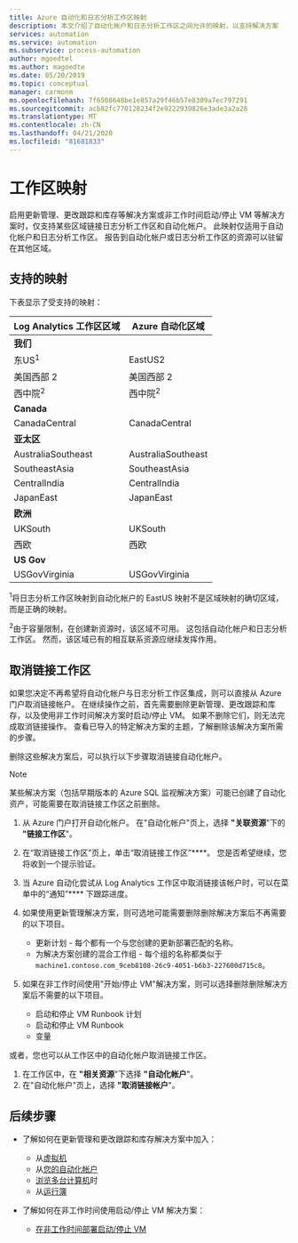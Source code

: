 ```yaml
---
title: Azure 自动化和日志分析工作区映射
description: 本文介绍了自动化帐户和日志分析工作区之间允许的映射，以支持解决方案
services: automation
ms.service: automation
ms.subservice: process-automation
author: mgoedtel
ms.author: magoedte
ms.date: 05/20/2019
ms.topic: conceptual
manager: carmonm
ms.openlocfilehash: 7f6508648be1e857a29f46b57e8309a7ec797291
ms.sourcegitcommit: acb82fc770128234f2e9222939826e3ade3a2a28
ms.translationtype: MT
ms.contentlocale: zh-CN
ms.lasthandoff: 04/21/2020
ms.locfileid: "81681833"
---
```

# <a name="workspace-mappings"></a>工作区映射

启用更新管理、更改跟踪和库存等解决方案或非工作时间启动/停止 VM 等解决方案时，仅支持某些区域链接日志分析工作区和自动化帐户。 此映射仅适用于自动化帐户和日志分析工作区。 报告到自动化帐户或日志分析工作区的资源可以驻留在其他区域。

## <a name="supported-mappings"></a>支持的映射

下表显示了受支持的映射：

|**Log Analytics 工作区区域**|**Azure 自动化区域**|
|---|---|
|**我们**||
|东US<sup>1</sup>|EastUS2|
|美国西部 2|美国西部 2|
|西中院<sup>2</sup>|西中院<sup>2</sup>|
|**Canada**||
|CanadaCentral|CanadaCentral|
|**亚太区**||
|AustraliaSoutheast|AustraliaSoutheast|
|SoutheastAsia|SoutheastAsia|
|CentralIndia|CentralIndia|
|JapanEast|JapanEast|
|**欧洲**||
|UKSouth|UKSouth|
|西欧|西欧|
|**US Gov**||
|USGovVirginia|USGovVirginia|

<sup>1</sup>将日志分析工作区映射到自动化帐户的 EastUS 映射不是区域映射的确切区域，而是正确的映射。

<sup>2</sup>由于容量限制，在创建新资源时，该区域不可用。 这包括自动化帐户和日志分析工作区。 然而，该区域已有的相互联系资源应继续发挥作用。

## <a name="unlink-workspace"></a>取消链接工作区

如果您决定不再希望将自动化帐户与日志分析工作区集成，则可以直接从 Azure 门户取消链接帐户。 在继续操作之前，首先需要删除更新管理、更改跟踪和库存，以及使用非工作时间解决方案时启动/停止 VM。 如果不删除它们，则无法完成取消链接操作。 查看已导入的特定解决方案的主题，了解删除该解决方案所需的步骤。

删除这些解决方案后，可以执行以下步骤取消链接自动化帐户。

> [!NOTE]
> 某些解决方案（包括早期版本的 Azure SQL 监视解决方案）可能已创建了自动化资产，可能需要在取消链接工作区之前删除。

1. 从 Azure 门户打开自动化帐户。 在"自动化帐户"页上，选择 **"关联资源**"下的 **"链接工作区**"。

2. 在“取消链接工作区”页上，单击“取消链接工作区”****。 您是否希望继续，您将收到一个提示验证。

3. 当 Azure 自动化尝试从 Log Analytics 工作区中取消链接该帐户时，可以在菜单中的“通知”**** 下跟踪进度。

4. 如果使用更新管理解决方案，则可选地可能需要删除删除解决方案后不再需要的以下项目。

    * 更新计划 - 每个都有一个与您创建的更新部署匹配的名称。
    * 为解决方案创建的混合工作组 - 每个组的名称都类似于`machine1.contoso.com_9ceb8108-26c9-4051-b6b3-227600d715c8`。

5. 如果在非工作时间使用"开始/停止 VM"解决方案，则可以选择删除删除解决方案后不需要的以下项目。

    * 启动和停止 VM Runbook 计划
    * 启动和停止 VM Runbook
    * 变量

或者，您也可以从工作区中的自动化帐户取消链接工作区。 

1. 在工作区中，在 **"相关资源**"下选择 **"自动化帐户**"。 
2. 在"自动化帐户"页上，选择 **"取消链接帐户**"。

## <a name="next-steps"></a>后续步骤

* 了解如何在更新管理和更改跟踪和库存解决方案中加入：

    * 从[虚拟机](../automation-onboard-solutions-from-vm.md)
    * 从[您的自动化帐户](../automation-onboard-solutions-from-automation-account.md)
    * [浏览多台计算机](../automation-onboard-solutions-from-browse.md)时
    * 从[运行簿](../automation-onboard-solutions.md)

* 了解如何在非工作时间使用启动/停止 VM 解决方案：

    * [在非工作时间部署启动/停止 VM](../automation-solution-vm-management.md)
